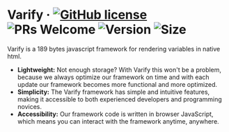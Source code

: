 # Varify &middot; [![GitHub license](https://img.shields.io/badge/license-MIT-blue.svg)](https://github.com/plutostack/varify/blob/main/LICENSE) ![PRs Welcome](https://img.shields.io/badge/PRs-welcome-brightgreen.svg) ![Version](https://img.shields.io/badge/version-0.0.0-green) ![Size](https://img.shields.io/badge/size-189_bytes-green)

Varify is a 189 bytes javascript framework for rendering variables in native html.

* **Lightweight:** Not enough storage? With Varify this won't be a problem, because we always optimize our framework on time and with each update our framework becomes more functional and more optimized.
* **Simplicity:** The Varify framework has simple and intuitive features, making it accessible to both experienced developers and programming novices.
* **Accessibility:** Our framework code is written in browser JavaScript, which means you can interact with the framework anytime, anywhere.
